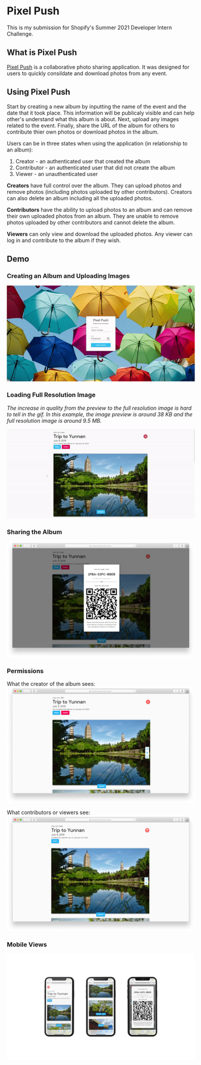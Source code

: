 # Pixel Push

This is my submission for Shopify's Summer 2021 Developer Intern Challenge.

## What is Pixel Push

[Pixel Push](https://pixelpush.garethdev.space) is a collaborative photo sharing application. It was designed for users to quickly consildate and download photos from any event.

## Using Pixel Push

Start by creating a new album by inputting the name of the event and the date that it took place. This information will be publicaly visible and can help other's understand what this album is about. Next, upload any images related to the event. Finally, share the URL of the album for others to contribute thier own photos or download photos in the album.

Users can be in three states when using the application (in relationship to an album):

1. Creator - an authenticated user that created the album
2. Contributor - an authenticated user that did not create the album
3. Viewer - an unauthenticated user

**Creators** have full control over the album. They can upload photos and remove photos (including photos uploaded by other contributors). Creators can also delete an album including all the uploaded photos.

**Contributors** have the ability to upload photos to an album and can remove their own uploaded photos from an album. They are unable to remove photos uploaded by other contributors and cannot delete the album.

**Viewers** can only view and download the uploaded photos. Any viewer can log in and contribute to the album if they wish.

## Demo

### Creating an Album and Uploading Images

![](/demo/upload.gif)

### Loading Full Resolution Image

_The increase in quality from the preview to the full resolution image is hard to tell in the gif. In this example, the image preview is around 38 KB and the full resolution image is around 9.5 MB._

![](/demo/load-full-res-image.gif)

### Sharing the Album

![](/demo/share.jpg)

### Permissions

What the creator of the album sees:
![](/demo/creator.jpg)

What contributors or viewers see:
![](/demo/viewer.jpg)

### Mobile Views

![](/demo/mobile-views.png)
